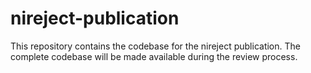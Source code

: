 # nireject-publication

This repository contains the codebase for the nireject publication. The complete codebase will be made available during the review process.
